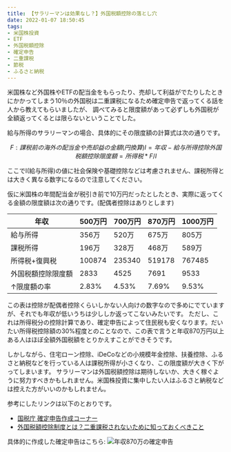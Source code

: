 ```yaml
---
title: 【サラリーマンは効果なし？】外国税額控除の落とし穴
date: 2022-01-07 18:50:45
tags:
- 米国株投資
- ETF
- 外国税額控除
- 確定申告
- 二重課税
- 節税
- ふるさと納税
---
```


米国株など外国株やETFの配当金をもらったり、売却して利益がでたりしたときにかかってしまう10％の外国税は二重課税になるため確定申告で返ってくる話を人から教えてもらいましたが、
調べてみると限度額があって必ずしも外国税が全額返ってくるとは限らないということでした。

給与所得のサラリーマンの場合、具体的にその限度額の計算式は次の通りです。

```math
F: 課税前の海外の配当金や売却益の金額(円換算)
I = 年収 - 給与所得控除 
外国税額控除限度額 = 所得税 * F / I
```
ここでI(給与所得)の値に社会保険や基礎控除などは考慮されません、課税所得とは大きく異なる数字になるので注意してください。

仮に米国株の年間配当金が税引き前で10万円だったとしたとき、実際に返ってくる金額の限度額は次の通りです。(配偶者控除はありとします)

|年収|500万円|700万円|870万円|1000万円|
|----|----|----|----|----|
|給与所得|356万|520万|675万|805万|
|課税所得|196万|328万|468万|589万|
|所得税+復興税|100874|235340|519178|767485|
|外国税額控除限度額|2833|4525|7691|9533|
|↑限度額の率|2.83%|4.53%|7.69%|9.53%|

この表は控除が配偶者控除くらいしかない人向けの数字なので多めにでていますが、それでも年収が低いうちは少ししか返ってこないみたいです。
ただし、これは所得税分の控除計算であり、確定申告によって住民税も安くなります。だいたい所得税控除額の30%程度とのことなので、この表で言うと年収870万円以上ある人はほぼ全額外国税額をとりかえすことができそうです。

しかしながら、住宅ローン控除、iDeCoなどの小規模年金控除、扶養控除、ふるさと納税などを行っている人は課税所得が小さくなり、この限度額が大きく下がってしまいます。
サラリーマンは外国税額控除は期待しないか、大きく稼ぐように努力すべきかもしれません。米国株投資に集中したい人はふるさと納税などは控えた方がいいのかもしれません。

参考にしたリンクは以下のとおりです。

* [国税庁 確定申告作成コーナー](https://www.keisan.nta.go.jp/kyoutu/ky/sm/top#bsctrl)
* [外国税額控除制度とは？二重課税されないために知っておくべきこと](https://biz.moneyforward.com/accounting/basic/23344/)

具体的に作成した確定申告はこちら:
![年収870万の確定申告](/images/tax_report_foreign_tax_deduction.png)

